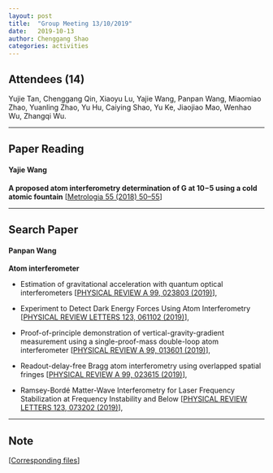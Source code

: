 ```yaml
---
layout: post
title:  "Group Meeting 13/10/2019"
date:   2019-10-13
author: Chenggang Shao
categories: activities
---
```


## Attendees (14)

Yujie Tan, Chenggang Qin, Xiaoyu Lu, Yajie Wang, Panpan Wang, Miaomiao Zhao, Yuanling Zhao, Yu Hu, Caiying Shao, Yu Ke, Jiaojiao Mao, Wenhao Wu, Zhangqi Wu.

---

## Paper Reading

#### Yajie Wang

**A proposed atom interferometry determination of G at 10−5 using a cold atomic fountain** 
[[Metrologia 55 (2018) 50–55](https://iopscience.iop.org/article/10.1088/1681-7575/aa8fd8/pdf)]

---

## Search Paper 

#### Panpan Wang

**Atom interferometer**

- Estimation of gravitational acceleration with quantum optical interferometers
[[PHYSICAL REVIEW A 99, 023803 (2019)](https://journals.aps.org/pra/pdf/10.1103/PhysRevA.99.023803)], 

- Experiment to Detect Dark Energy Forces Using Atom Interferometry
[[PHYSICAL REVIEW LETTERS 123, 061102 (2019)](https://journals.aps.org/prl/pdf/10.1103/PhysRevLett.123.061102)], 

- Proof-of-principle demonstration of vertical-gravity-gradient measurement using a single-proof-mass double-loop atom interferometer
[[PHYSICAL REVIEW A 99, 013601 (2019)](https://journals.aps.org/pra/pdf/10.1103/PhysRevA.99.013601)],

- Readout-delay-free Bragg atom interferometry using overlapped spatial fringes
[[PHYSICAL REVIEW A 99, 023615 (2019)](https://journals.aps.org/pra/pdf/10.1103/PhysRevA.99.023615)], 

- Ramsey-Bordé Matter-Wave Interferometry for Laser Frequency Stabilization at   Frequency Instability and Below
[[PHYSICAL REVIEW LETTERS 123, 073202 (2019)](https://journals.aps.org/prl/pdf/10.1103/PhysRevLett.123.073202)],


---


## Note

[[Corresponding files](https://mail.163.com/js6/main.jsp?sid=FABTcnArCrcSAwSWBXrrqIVMjXErgZSA&df=unknow#module=read.ReadModule%7C%7B%22area%22%3A%22normal%22%2C%22isThread%22%3Afalse%2C%22viewType%22%3A%22%22%2C%22id%22%3A%22201%3A1tbiyQoY0lQHGBUtTgAAs0%22%2C%22fid%22%3A1%7D)]

